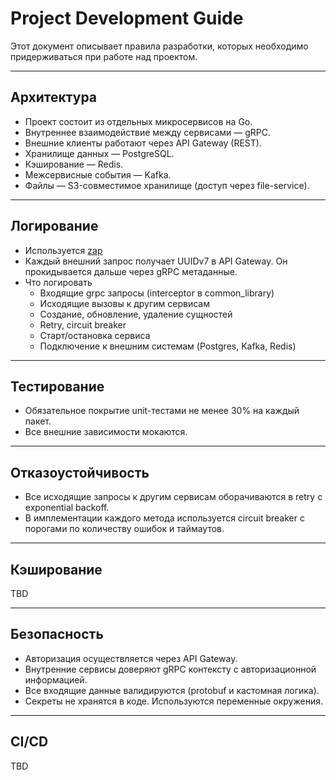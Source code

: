 # Project Development Guide

Этот документ описывает правила разработки, которых необходимо придерживаться при работе над проектом.

---

## Архитектура

- Проект состоит из отдельных микросервисов на Go.
- Внутреннее взаимодействие между сервисами — gRPC.
- Внешние клиенты работают через API Gateway (REST).
- Хранилище данных — PostgreSQL.
- Кэширование — Redis.
- Межсервисные события — Kafka.
- Файлы — S3-совместимое хранилище (доступ через file-service).

---

## Логирование

- Используется [zap](https://github.com/uber-go/zap)
- Каждый внешний запрос получает UUIDv7 в API Gateway. Он прокидывается дальше через gRPC метаданные.
- Что логировать
  - Входящие grpc запросы (interceptor в common_library)
  - Исходящие вызовы к другим сервисам
  - Создание, обновление, удаление сущностей
  - Retry, circuit breaker
  - Старт/остановка сервиса
  - Подключение к внешним системам (Postgres, Kafka, Redis)


---

## Тестирование

- Обязательное покрытие unit-тестами не менее 30% на каждый пакет.
- Все внешние зависимости мокаются.


---

## Отказоустойчивость

- Все исходящие запросы к другим сервисам оборачиваются в retry с exponential backoff.
- В имплементации каждого метода используется circuit breaker с порогами по количеству ошибок и таймаутов.

---

## Кэширование

TBD

---

## Безопасность

- Авторизация осуществляется через API Gateway.
- Внутренние сервисы доверяют gRPC контексту с авторизационной информацией.
- Все входящие данные валидируются (protobuf и кастомная логика).
- Секреты не хранятся в коде. Используются переменные окружения.

---

## CI/CD

TBD
